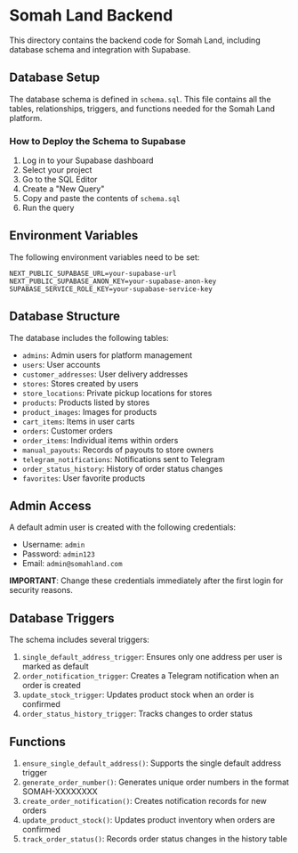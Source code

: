 # Somah Land Backend

This directory contains the backend code for Somah Land, including database schema and integration with Supabase.

## Database Setup

The database schema is defined in `schema.sql`. This file contains all the tables, relationships, triggers, and functions needed for the Somah Land platform.

### How to Deploy the Schema to Supabase

1. Log in to your Supabase dashboard
2. Select your project
3. Go to the SQL Editor
4. Create a "New Query"
5. Copy and paste the contents of `schema.sql`
6. Run the query

## Environment Variables

The following environment variables need to be set:

```
NEXT_PUBLIC_SUPABASE_URL=your-supabase-url
NEXT_PUBLIC_SUPABASE_ANON_KEY=your-supabase-anon-key
SUPABASE_SERVICE_ROLE_KEY=your-supabase-service-key
```

## Database Structure

The database includes the following tables:

- `admins`: Admin users for platform management
- `users`: User accounts
- `customer_addresses`: User delivery addresses
- `stores`: Stores created by users
- `store_locations`: Private pickup locations for stores
- `products`: Products listed by stores
- `product_images`: Images for products
- `cart_items`: Items in user carts
- `orders`: Customer orders
- `order_items`: Individual items within orders
- `manual_payouts`: Records of payouts to store owners
- `telegram_notifications`: Notifications sent to Telegram
- `order_status_history`: History of order status changes
- `favorites`: User favorite products

## Admin Access

A default admin user is created with the following credentials:

- Username: `admin`
- Password: `admin123`
- Email: `admin@somahland.com`

**IMPORTANT**: Change these credentials immediately after the first login for security reasons.

## Database Triggers

The schema includes several triggers:

1. `single_default_address_trigger`: Ensures only one address per user is marked as default
2. `order_notification_trigger`: Creates a Telegram notification when an order is created
3. `update_stock_trigger`: Updates product stock when an order is confirmed
4. `order_status_history_trigger`: Tracks changes to order status

## Functions

1. `ensure_single_default_address()`: Supports the single default address trigger
2. `generate_order_number()`: Generates unique order numbers in the format SOMAH-XXXXXXXX
3. `create_order_notification()`: Creates notification records for new orders
4. `update_product_stock()`: Updates product inventory when orders are confirmed
5. `track_order_status()`: Records order status changes in the history table
